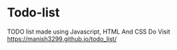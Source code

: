 # Todo-list
TODO list made using Javascript, HTML And CSS
Do Visit https://manish3299.github.io/todo_list/
